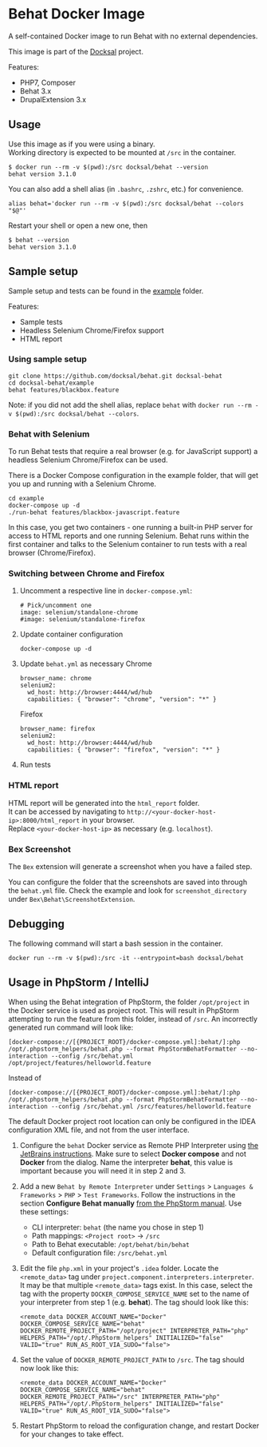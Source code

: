 # Behat Docker Image

A self-contained Docker image to run Behat with no external dependencies.

This image is part of the [Docksal](http://docksal.io) project.

Features:

- PHP7, Composer
- Behat 3.x
- DrupalExtension 3.x


## Usage

Use this image as if you were using a binary.  
Working directory is expected to be mounted at `/src` in the container.

```
$ docker run --rm -v $(pwd):/src docksal/behat --version
behat version 3.1.0
```

You can also add a shell alias (in `.bashrc`, `.zshrc`, etc.) for convenience.

```
alias behat='docker run --rm -v $(pwd):/src docksal/behat --colors "$@"'
```

Restart your shell or open a new one, then

```
$ behat --version
behat version 3.1.0
```


## Sample setup

Sample setup and tests can be found in the [example](example) folder.
 
Features:

- Sample tests
- Headless Selenium Chrome/Firefox support
- HTML report

### Using sample setup

```
git clone https://github.com/docksal/behat.git docksal-behat
cd docksal-behat/example
behat features/blackbox.feature
```

Note: if you did not add the shell alias, replace `behat` with `docker run --rm -v $(pwd):/src docksal/behat --colors`.


### Behat with Selenium

To run Behat tests that require a real browser (e.g. for JavaScript support) a headless Selenium Chrome/Firefox can be used.

There is a Docker Compose configuration in the example folder, that will get you up and running with a Selenium Chrome.

```
cd example
docker-compose up -d
./run-behat features/blackbox-javascript.feature
```

In this case, you get two containers - one running a built-in PHP server for access to HTML reports and one running Selenium. 
Behat runs within the first container and talks to the Selenium container to run tests with a real browser (Chrome/Firefox).

### Switching between Chrome and Firefox

1. Uncomment a respective line in `docker-compose.yml`:
 
    ```
    # Pick/uncomment one
    image: selenium/standalone-chrome
    #image: selenium/standalone-firefox
    ```

2. Update container configuration 

    ```
    docker-compose up -d
    ```

3. Update `behat.yml` as necessary
    Chrome
    ```
    browser_name: chrome
    selenium2:
      wd_host: http://browser:4444/wd/hub
      capabilities: { "browser": "chrome", "version": "*" }
    ```

    Firefox
    ```
    browser_name: firefox
    selenium2:
      wd_host: http://browser:4444/wd/hub
      capabilities: { "browser": "firefox", "version": "*" }
    ```
    
4. Run tests


### HTML report

HTML report will be generated into the `html_report` folder.  
It can be accessed by navigating to `http://<your-docker-host-ip>:8000/html_report` in your browser.  
Replace `<your-docker-host-ip>` as necessary (e.g. `localhost`).

### Bex Screenshot

The `Bex` extension will generate a screenshot when you have a failed step.

You can configure the folder that the screenshots are saved into through the `behat.yml` file. Check the example and look for `screenshot_directory` under  `Bex\Behat\ScreenshotExtension`.


## Debugging

The following command will start a bash session in the container.

```
docker run --rm -v $(pwd):/src -it --entrypoint=bash docksal/behat
```

## Usage in PhpStorm / IntelliJ
When using the Behat integration of PhpStorm, the folder `/opt/project` in the Docker service is used as project root. 
This will result in PhpStorm attempting to run the feature from this folder, instead of `/src`. 
An incorrectly generated run command will look like: 

```
[docker-compose://[{PROJECT_ROOT}/docker-compose.yml]:behat/]:php /opt/.phpstorm_helpers/behat.php --format PhpStormBehatFormatter --no-interaction --config /src/behat.yml /opt/project/features/helloworld.feature
```

Instead of 

```
[docker-compose://[{PROJECT_ROOT}/docker-compose.yml]:behat/]:php /opt/.phpstorm_helpers/behat.php --format PhpStormBehatFormatter --no-interaction --config /src/behat.yml /src/features/helloworld.feature
```

The default Docker project root location can only be configured in the IDEA configuration XML file, and not from the user interface.

1. Configure the `behat` Docker service as Remote PHP Interpreter using [the JetBrains instructions](https://www.jetbrains.com/help/phpstorm/configuring-remote-interpreters.html). Make sure to select **Docker compose** and not **Docker** from the dialog. Name the interpreter **behat**, this value is important because you will need it in step 2 and 3. 
2. Add a new `Behat by Remote Interpreter` under `Settings` > `Languages & Frameworks` > `PHP` > `Test Frameworks`. Follow the instructions in the section **Configure Behat manually** [from the PhpStorm manual](https://www.jetbrains.com/help/phpstorm/using-behat-framework.html). Use these settings:
      * CLI interpreter: `behat` (the name you chose in step 1)
      * Path mappings: `<Project root>` -> `/src`
      * Path to Behat executable: `/opt/behat/bin/behat`
      * Default configuration file: `/src/behat.yml`
3. Edit the file `php.xml` in your project's `.idea` folder. Locate the `<remote_data>` tag under `project.component.interpreters.interpreter`. It may be that multiple `<remote_data>` tags exist. In this case, select the tag with the property `DOCKER_COMPOSE_SERVICE_NAME` set to the name of your interpreter from step 1 (e.g. **behat**).
  The tag should look like this:
    
   ```
   <remote_data DOCKER_ACCOUNT_NAME="Docker" DOCKER_COMPOSE_SERVICE_NAME="behat" DOCKER_REMOTE_PROJECT_PATH="/opt/project" INTERPRETER_PATH="php" HELPERS_PATH="/opt/.PhpStorm_helpers" INITIALIZED="false" VALID="true" RUN_AS_ROOT_VIA_SUDO="false">
   ```

3. Set the value of `DOCKER_REMOTE_PROJECT_PATH` to `/src`. The tag should now look like this: 

   ```
   <remote_data DOCKER_ACCOUNT_NAME="Docker" DOCKER_COMPOSE_SERVICE_NAME="behat" DOCKER_REMOTE_PROJECT_PATH="/src" INTERPRETER_PATH="php" HELPERS_PATH="/opt/.PhpStorm_helpers" INITIALIZED="false" VALID="true" RUN_AS_ROOT_VIA_SUDO="false">
   ```

4. Restart PhpStorm to reload the configuration change, and restart Docker for your changes to take effect.
